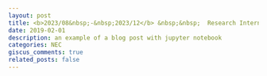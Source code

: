 ```yaml
---
layout: post
title: <b>2023/08&nbsp;-&nbsp;2023/12</b> &nbsp;&nbsp;  Research Intern,  <a href="https://www.nec-labs.com/">NEC Laboratories America</a>
date: 2019-02-01
description: an example of a blog post with jupyter notebook
categories: NEC
giscus_comments: true
related_posts: false
---
```



